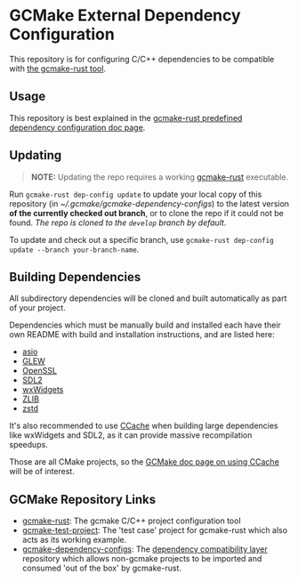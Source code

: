# GCMake External Dependency Configuration

This repository is for configuring C/C++ dependencies to be compatible with
[the gcmake-rust tool](https://github.com/scupit/gcmake-rust).

## Usage

This repository is best explained in the
[gcmake-rust predefined dependency configuration doc page](https://github.com/scupit/gcmake-rust/blob/develop/docs/predefined_dependency_doc.md).

## Updating

> **NOTE:** Updating the repo requires a working [gcmake-rust](https://github.com/scupit/gcmake-rust)
> executable.

Run `gcmake-rust dep-config update` to update your local copy of this repository
(in *~/.gcmake/gcmake-dependency-configs*) to the latest version **of the currently checked out branch**,
or to clone the repo if it could not be found. *The repo is cloned to the `develop` branch by default*.

To update and check out a specific branch, use `gcmake-rust dep-config update --branch your-branch-name`.

## Building Dependencies

All subdirectory dependencies will be cloned and built automatically as part of your project.

Dependencies which must be manually build and installed each have their own README with build and
installation instructions, and are listed here:

- [asio](./asio/README.md)
- [GLEW](./GLEW/README.md)
- [OpenSSL](./OpenSSL/README.md)
- [SDL2](./SDL2/README.md)
- [wxWidgets](./wxWidgets/README.md)
- [ZLIB](./ZLIB/README.md)
- [zstd](./zstd/README.md)

It's also recommended to use [CCache](https://ccache.dev/) when building large dependencies
like wxWidgets and SDL2, as it can provide massive recompilation speedups.

Those are all CMake projects, so the
[GCMake doc page on using CCache](https://github.com/scupit/gcmake-rust/blob/develop/docs/using_ccache.md)
will be of interest.

## GCMake Repository Links

- [gcmake-rust](https://github.com/scupit/gcmake-rust): The gcmake C/C++ project configuration tool
- [gcmake-test-project](https://github.com/scupit/gcmake-test-project): The 'test case' project for
    gcmake-rust which also acts as its working example.
- [gcmake-dependency-configs](https://github.com/scupit/gcmake-dependency-configs): The
    [dependency compatibility layer](predefined_dependency_doc.md) repository which allows non-gcmake
    projects to be imported and consumed 'out of the box' by gcmake-rust.
